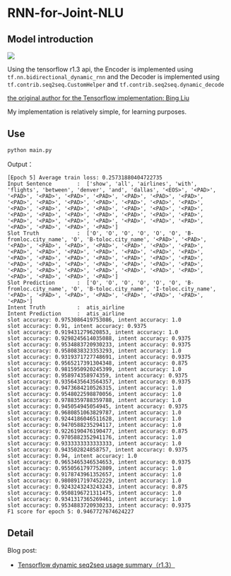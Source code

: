 # RNN-for-Joint-NLU

## Model introduction

![](https://github.com/applenob/RNN-for-Joint-NLU/raw/master/res/arc.png)

Using the tensorflow r1.3 api, the Encoder is implemented using `tf.nn.bidirectional_dynamic_rnn` and the Decoder is implemented using `tf.contrib.seq2seq.CustomHelper` and `tf.contrib.seq2seq.dynamic_decode`

[the original author for the Tensorflow implementation: Bing Liu](https://github.com/HadoopIt/rnn-nlu)

My implementation is relatively simple, for learning purposes.

## Use

```
python main.py
```

Output：
```
[Epoch 5] Average train loss: 0.25731880404722735
Input Sentence        :  ['show', 'all', 'airlines', 'with', 'flights', 'between', 'denver', 'and', 'dallas', '<EOS>', '<PAD>', '<PAD>', '<PAD>', '<PAD>', '<PAD>', '<PAD>', '<PAD>', '<PAD>', '<PAD>', '<PAD>', '<PAD>', '<PAD>', '<PAD>', '<PAD>', '<PAD>', '<PAD>', '<PAD>', '<PAD>', '<PAD>', '<PAD>', '<PAD>', '<PAD>', '<PAD>', '<PAD>', '<PAD>', '<PAD>', '<PAD>', '<PAD>', '<PAD>', '<PAD>', '<PAD>', '<PAD>', '<PAD>', '<PAD>', '<PAD>', '<PAD>', '<PAD>', '<PAD>', '<PAD>', '<PAD>']
Slot Truth            :  ['O', 'O', 'O', 'O', 'O', 'O', 'B-fromloc.city_name', 'O', 'B-toloc.city_name', '<PAD>', '<PAD>', '<PAD>', '<PAD>', '<PAD>', '<PAD>', '<PAD>', '<PAD>', '<PAD>', '<PAD>', '<PAD>', '<PAD>', '<PAD>', '<PAD>', '<PAD>', '<PAD>', '<PAD>', '<PAD>', '<PAD>', '<PAD>', '<PAD>', '<PAD>', '<PAD>', '<PAD>', '<PAD>', '<PAD>', '<PAD>', '<PAD>', '<PAD>', '<PAD>', '<PAD>', '<PAD>', '<PAD>', '<PAD>', '<PAD>', '<PAD>', '<PAD>', '<PAD>', '<PAD>', '<PAD>', '<PAD>']
Slot Prediction       :  ['O', 'O', 'O', 'O', 'O', 'O', 'B-fromloc.city_name', 'O', 'B-toloc.city_name', 'I-toloc.city_name', '<PAD>', '<PAD>', '<PAD>', '<PAD>', '<PAD>', '<PAD>', '<PAD>', '<PAD>']
Intent Truth          :  atis_airline
Intent Prediction     :  atis_airline
slot accuracy: 0.9753086419753086, intent accuracy: 1.0
slot accuracy: 0.91, intent accuracy: 0.9375
slot accuracy: 0.919431279620853, intent accuracy: 1.0
slot accuracy: 0.9298245614035088, intent accuracy: 0.9375
slot accuracy: 0.9534883720930233, intent accuracy: 0.9375
slot accuracy: 0.9580838323353293, intent accuracy: 1.0
slot accuracy: 0.9319371727748691, intent accuracy: 0.9375
slot accuracy: 0.9565217391304348, intent accuracy: 0.875
slot accuracy: 0.9815950920245399, intent accuracy: 1.0
slot accuracy: 0.958974358974359, intent accuracy: 0.9375
slot accuracy: 0.9356435643564357, intent accuracy: 0.9375
slot accuracy: 0.9473684210526315, intent accuracy: 1.0
slot accuracy: 0.9548022598870056, intent accuracy: 1.0
slot accuracy: 0.9788359788359788, intent accuracy: 1.0
slot accuracy: 0.945054945054945, intent accuracy: 0.9375
slot accuracy: 0.9680851063829787, intent accuracy: 1.0
slot accuracy: 0.9244186046511628, intent accuracy: 1.0
slot accuracy: 0.9470588235294117, intent accuracy: 1.0
slot accuracy: 0.9226190476190477, intent accuracy: 0.875
slot accuracy: 0.9705882352941176, intent accuracy: 1.0
slot accuracy: 0.9333333333333333, intent accuracy: 1.0
slot accuracy: 0.943502824858757, intent accuracy: 0.9375
slot accuracy: 0.94, intent accuracy: 1.0
slot accuracy: 0.9653465346534653, intent accuracy: 0.9375
slot accuracy: 0.9550561797752809, intent accuracy: 1.0
slot accuracy: 0.9178743961352657, intent accuracy: 1.0
slot accuracy: 0.9808917197452229, intent accuracy: 1.0
slot accuracy: 0.9243243243243243, intent accuracy: 0.875
slot accuracy: 0.9508196721311475, intent accuracy: 1.0
slot accuracy: 0.9341317365269461, intent accuracy: 1.0
slot accuracy: 0.9534883720930233, intent accuracy: 0.9375
F1 score for epoch 5: 0.9467727674624227
```

## Detail

Blog post:
- [Tensorflow dynamic seq2seq usage summary（r1.3）](https://github.com/applenob/RNN-for-Joint-NLU/blob/master/tensorflow_dynamic_seq2seq.md)
